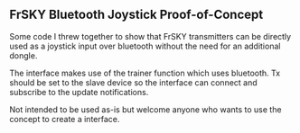 ## FrSKY Bluetooth Joystick Proof-of-Concept

Some code I threw together to show that FrSKY transmitters can be directly used as a joystick input over bluetooth without the need for an additional dongle.

The interface makes use of the trainer function which uses bluetooth. Tx should be set to the slave device so the interface can connect and subscribe to the update notifications.

Not intended to be used as-is but welcome anyone who wants to use the concept to create a interface.